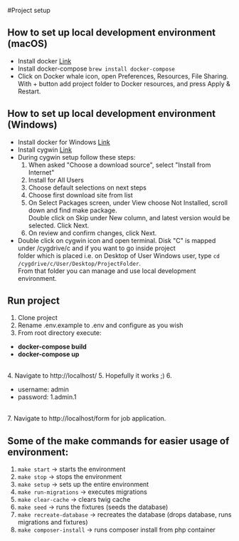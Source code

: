 #Project setup

## How to set up local development environment (macOS) #  
  
- Install docker [Link](https://docs.docker.com/docker-for-mac/install/)  
- Install docker-compose ```brew install docker-compose```  
- Click on Docker whale icon, open Preferences, Resources, File Sharing. With + button add project folder to Docker resources, and press Apply & Restart.  
  
## How to set up local development environment (Windows) #  
- Install docker for Windows [Link]([https://hub.docker.com/editions/community/docker-ce-desktop-windows/])  
- Install cygwin [Link](https://cygwin.com/setup-x86_64.exe)  
- During cygwin setup follow these steps:  
  1. When asked "Choose a download source", select "Install from Internet"  
  2. Install for All Users  
  3. Choose default selections on next steps  
  4. Choose first download site from list  
  5. On Select Packages screen, under View choose Not Installed, scroll down and find make package.   
    Double click on Skip under New column, and latest version would be selected. Click Next.  
  6. On review and confirm changes, click Next.  
- Double click on cygwin icon and open terminal. Disk "C" is mapped under /cygdrive/c and if you want to go inside project   
folder which is placed i.e. on Desktop of User Windows user, type `cd /cygdrive/c/User/Desktop/ProjectFolder`.  
From that folder you can manage and use local development environment.


## Run project
1. Clone project 
2. Rename .env.example to .env and configure as you wish
3. From root directory execute:
<ul>
  <li><b>docker-compose build</b></li>
  <li><b>docker-compose up</b></li>
</ul><br>
4. Navigate to http://localhost/
5. Hopefully it works ;)
6. <ul>
  <li>username: admin</li>
  <li>password: 1.admin.1</li>
  </ul><br>
7. Navigate to http://localhost/form for job application.

## Some of the make commands for easier usage of environment:

1. ```make start``` -> starts the environment
2. ```make stop``` -> stops the environment
3. ```make setup``` -> sets up the entire environment
4. ```make run-migrations``` -> executes migrations
5. ```make clear-cache``` -> clears twig cache
6. ```make seed``` -> runs the fixtures (seeds the database)
7. ```make recreate-database``` -> recreates the database (drops database, runs migrations and fixtures)
8. ```make composer-install``` -> runs composer install from php container

